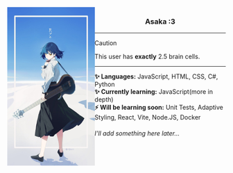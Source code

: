 <div align="center">
    <img align="left" src="Assets/banner.jpg" width="40%">
</div>

<div align="center">
    <h3 align="center">Asaka :3</h3>
</div>

---

> [!CAUTION]
> This user has **exactly** 2.5 brain cells.

---

<dl>
    <dd><b>✨ Languages:</b> JavaScript, HTML, CSS, C#, Python</dd>
    <dd><b>✨ Currently learning:</b> JavaScript(more in depth)</dd>
    <dd><b>⚡ Will be learning soon:</b> Unit Tests, Adaptive Styling, React, Vite, Node.JS, Docker</dd>
</dl>

###### I'll add something here later...

<!--

[![Asaka's GitHub stats](https://github-readme-stats.vercel.app/api?username=AsakaJX&show_icons=true)](https://github.com/anuraghazra/github-readme-stats)

[![Top Langs](https://github-readme-stats.vercel.app/api/top-langs/?username=AsakaJX&layout=compact)](https://github.com/anuraghazra/github-readme-stats)


**AsakaJX/AsakaJX** is a ✨ _special_ ✨ repository because its `README.md` (this file) appears on your GitHub profile.

Here are some ideas to get you started:

- 🔭 I’m currently working on ...
- 🌱 I’m currently learning ...
- 👯 I’m looking to collaborate on ...
- 🤔 I’m looking for help with ...
- 💬 Ask me about ...
- 📫 How to reach me: ...
- 😄 Pronouns: ...
- ⚡ Fun fact: ...
-->
